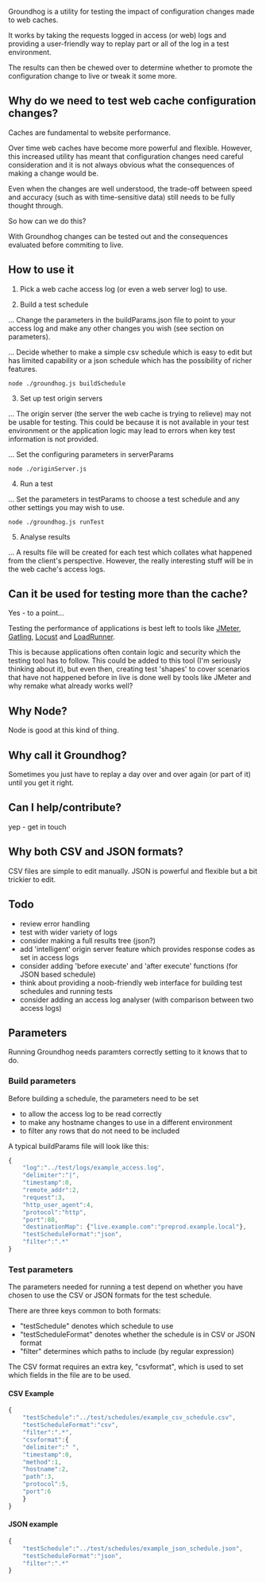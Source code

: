 Groundhog is a utility for testing the impact of configuration changes made to web caches.

It works by taking the requests logged in access (or web) logs and providing a user-friendly way to 
replay part or all of the log in a test environment.

The results can then be chewed over to determine whether to promote the configuration change to live or tweak it some more.

## Why do we need to test web cache configuration changes?
Caches are fundamental to website performance.

Over time web caches have become more powerful and flexible. However, this increased utility has meant that configuration changes need careful consideration and it is not always obvious what the consequences of making a change would be.

Even when the changes are well understood, the trade-off between speed and accuracy (such as with time-sensitive data) still needs to be fully thought through.

So how can we do this?

With Groundhog changes can be tested out and the consequences evaluated before commiting to live.

## How to use it
1. Pick a web cache access log (or even a web server log) to use.

2. Build a test schedule

... Change the parameters in the buildParams.json file to point to your access log and make any other changes you wish (see section on parameters).

... Decide whether to make a simple csv schedule which is easy to edit but has limited capability
or a json schedule which has the possibility of richer features.

```
node ./groundhog.js buildSchedule
```

3. Set up test origin servers

... The origin server (the server the web cache is trying to relieve) may not be usable for testing. This could be because it is not available in your test environment or the application logic may lead to errors when key test information is not provided.

... Set the configuring parameters in serverParams

```
node ./originServer.js
```

4. Run a test

... Set the parameters in testParams to choose a test schedule and any other settings you may wish to use.

```
node ./groundhog.js runTest
```

5. Analyse results

... A results file will be created for each test which collates what happened from the client's perspective. However, the really interesting stuff will be in the web cache's access logs.

## Can it be used for testing more than the cache?
Yes - to a point...

Testing the performance of applications is best left to tools like [JMeter](https://jmeter.apache.org), [Gatling](https://gatling.io/), [Locust](https://locust.io/) and [LoadRunner](https://en.wikipedia.org/wiki/LoadRunner).

This is because applications often contain logic and security which the testing tool has to follow. This could be added to this tool (I'm seriously thinking about it), but even then, creating test 'shapes' to cover scenarios that have not happened before in live is done well by tools like JMeter and why remake what already works well?

## Why Node?
Node is good at this kind of thing.

## Why call it Groundhog?
Sometimes you just have to replay a day over and over again (or part of it) until you get it right.

## Can I help/contribute?
yep - get in touch

## Why both CSV and JSON formats?
CSV files are simple to edit manually. JSON is powerful and flexible but a bit trickier to edit.

## Todo
- review error handling
- test with wider variety of logs 
- consider making a full results tree (json?)
- add 'intelligent' origin server feature which provides response codes as set in access logs
- consider adding 'before execute' and 'after execute' functions (for JSON based schedule)
- think about providing a noob-friendly web interface for building test schedules and running tests
- consider adding an access log analyser (with comparison between two access logs)

## Parameters
Running Groundhog needs paramters correctly setting to it knows that to do.

### Build parameters
Before building a schedule, the parameters need to be set 
- to allow the access log to be read correctly
- to make any hostname changes to use in a different environment
- to filter any rows that do not need to be included

A typical buildParams file will look like this:

```javascript
{
    "log":"../test/logs/example_access.log", 
    "delimiter":"|", 
    "timestamp":0, 
    "remote_addr":2, 
    "request":3, 
    "http_user_agent":4,
    "protocol":"http",
    "port":80,
    "destinationMap": {"live.example.com":"preprod.example.local"},
    "testScheduleFormat":"json",
    "filter":".*"
}
```

### Test parameters
The parameters needed for running a test depend on whether you have chosen to use the CSV or JSON formats for the test schedule.

There are three keys common to both formats:
- "testSchedule" denotes which schedule to use
- "testScheduleFormat" denotes whether the schedule is in CSV or JSON format
- "filter" determines which paths to include (by regular expression)

The CSV  format requires an extra key, "csvformat", which is used to set which fields in the file are to be used.

#### CSV Example
```javascript
{
    "testSchedule":"../test/schedules/example_csv_schedule.csv",
    "testScheduleFormat":"csv",
    "filter":".*",
    "csvformat":{
    "delimiter":" ",
    "timestamp":0,
    "method":1,
    "hostname":2,
    "path":3,
    "protocol":5,
    "port":6
    }
}
```

#### JSON example
```javascript
{
    "testSchedule":"../test/schedules/example_json_schedule.json",
    "testScheduleFormat":"json",
    "filter":".*"
}
```
